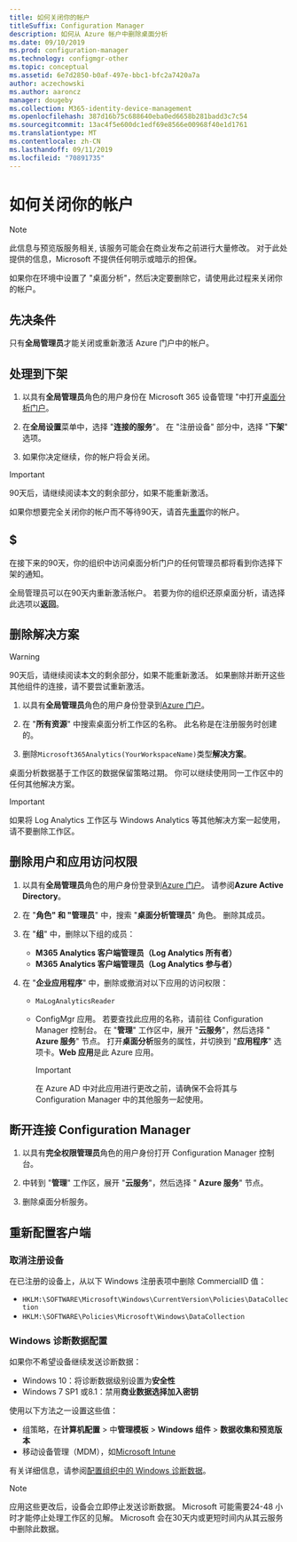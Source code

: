 ```yaml
---
title: 如何关闭你的帐户
titleSuffix: Configuration Manager
description: 如何从 Azure 帐户中删除桌面分析
ms.date: 09/10/2019
ms.prod: configuration-manager
ms.technology: configmgr-other
ms.topic: conceptual
ms.assetid: 6e7d2850-b0af-497e-bbc1-bfc2a7420a7a
author: aczechowski
ms.author: aaroncz
manager: dougeby
ms.collection: M365-identity-device-management
ms.openlocfilehash: 387d16b75c688640eba0ed6658b281badd3c7c54
ms.sourcegitcommit: 13ac4f5e600dc1edf69e8566e00968f40e1d1761
ms.translationtype: MT
ms.contentlocale: zh-CN
ms.lasthandoff: 09/11/2019
ms.locfileid: "70891735"
---
```

# <a name="how-to-close-your-account"></a>如何关闭你的帐户

> [!Note]  
> 此信息与预览版服务相关, 该服务可能会在商业发布之前进行大量修改。 对于此处提供的信息，Microsoft 不提供任何明示或暗示的担保。  

如果你在环境中设置了 "桌面分析"，然后决定要删除它，请使用此过程来关闭你的帐户。

## <a name="prerequisites"></a>先决条件

只有**全局管理员**才能关闭或重新激活 Azure 门户中的帐户。

## <a name="process-to-offboard"></a>处理到下架

1. 以具有**全局管理员**角色的用户身份在 Microsoft 365 设备管理 "中打开[桌面分析门户](https://aka.ms/desktopanalytics)。

1. 在**全局设置**菜单中，选择 "**连接的服务**"。 在 "注册设备" 部分中，选择 "**下架**" 选项。

1. 如果你决定继续，你的帐户将会关闭。

> [!Important]
> 90天后，请继续阅读本文的剩余部分，如果不能重新激活。
>
> 如果你想要完全关闭你的帐户而不等待90天，请首先[重置](/sccm/desktop-analytics/account-reset)你的帐户。

## <a name="reactivate"></a>$

在接下来的90天，你的组织中访问桌面分析门户的任何管理员都将看到你选择下架的通知。

全局管理员可以在90天内重新激活帐户。 若要为你的组织还原桌面分析，请选择此选项以**返回**。

## <a name="delete-the-solution"></a>删除解决方案

> [!Warning]
> 90天后，请继续阅读本文的剩余部分，如果不能重新激活。 如果删除并断开这些其他组件的连接，请不要尝试重新激活。

1. 以具有**全局管理员**角色的用户身份登录到[Azure 门户](https://portal.azure.com)。

1. 在 "**所有资源**" 中搜索桌面分析工作区的名称。 此名称是在注册服务时创建的。

1. 删除`Microsoft365Analytics(YourWorkspaceName)`类型**解决方案**。

桌面分析数据基于工作区的数据保留策略过期。 你可以继续使用同一工作区中的任何其他解决方案。

> [!Important]  
> 如果将 Log Analytics 工作区与 Windows Analytics 等其他解决方案一起使用，请不要删除工作区。

## <a name="remove-user-and-app-access"></a>删除用户和应用访问权限

1. 以具有**全局管理员**角色的用户身份登录到[Azure 门户](https://portal.azure.com)。 请参阅**Azure Active Directory**。

1. 在 "**角色" 和 "管理员**" 中，搜索 "**桌面分析管理员**" 角色。 删除其成员。

1. 在 "**组**" 中，删除以下组的成员：

    - **M365 Analytics 客户端管理员（Log Analytics 所有者）**
    - **M365 Analytics 客户端管理员（Log Analytics 参与者）**

1. 在 "**企业应用程序**" 中，删除或撤消对以下应用的访问权限：

    - `MaLogAnalyticsReader`

    - ConfigMgr 应用。 若要查找此应用的名称，请前往 Configuration Manager 控制台。 在 "**管理**" 工作区中，展开 "**云服务**"，然后选择 " **Azure 服务**" 节点。 打开**桌面分析**服务的属性，并切换到 "**应用程序**" 选项卡。**Web 应用**是此 Azure 应用。

        > [!Important]  
        > 在 Azure AD 中对此应用进行更改之前，请确保不会将其与 Configuration Manager 中的其他服务一起使用。

## <a name="disconnect-configuration-manager"></a>断开连接 Configuration Manager

1. 以具有**完全权限管理员**角色的用户身份打开 Configuration Manager 控制台。

1. 中转到 "**管理**" 工作区，展开 "**云服务**"，然后选择 " **Azure 服务**" 节点。

1. 删除桌面分析服务。

## <a name="reconfigure-clients"></a>重新配置客户端

### <a name="unenroll-devices"></a>取消注册设备

在已注册的设备上，从以下 Windows 注册表项中删除 CommercialID 值：

- `HKLM:\SOFTWARE\Microsoft\Windows\CurrentVersion\Policies\DataCollection`
- `HKLM:\SOFTWARE\Policies\Microsoft\Windows\DataCollection`

### <a name="windows-diagnostic-data-configuration"></a>Windows 诊断数据配置

如果你不希望设备继续发送诊断数据：

- Windows 10：将诊断数据级别设置为**安全性**
- Windows 7 SP1 或8.1：禁用**商业数据选择加入密钥**

使用以下方法之一设置这些值：

- 组策略，在**计算机配置** > 中**管理模板** > **Windows 组件** > **数据收集和预览版本**
- 移动设备管理（MDM），如[Microsoft Intune](https://docs.microsoft.com/intune/device-restrictions-windows-10#reporting-and-telemetry)

有关详细信息，请参阅[配置组织中的 Windows 诊断数据](https://docs.microsoft.com/windows/privacy/configure-windows-diagnostic-data-in-your-organization)。

> [!NOTE]  
> 应用这些更改后，设备会立即停止发送诊断数据。 Microsoft 可能需要24-48 小时才能停止处理工作区的见解。 Microsoft 会在30天内或更短时间内从其云服务中删除此数据。
